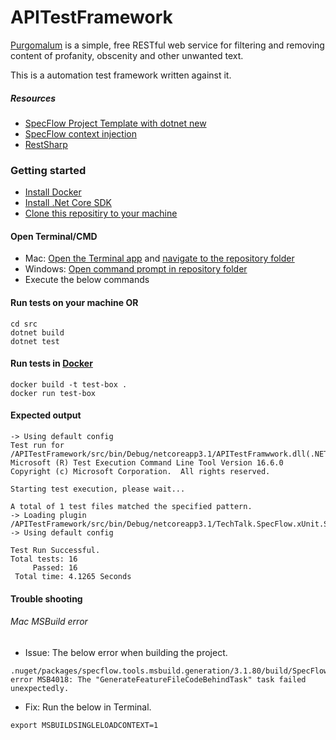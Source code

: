 # APITestFramework

[Purgomalum](https://www.purgomalum.com/) is a simple, free RESTful web service for filtering and removing content of profanity, obscenity and other unwanted text.

This is a automation test framework written against it.

##### Resources
- [SpecFlow Project Template with dotnet new](https://specflow.org/blog/specflow-project-template-with-dotnet-new/)
- [SpecFlow context injection](https://docs.specflow.org/projects/specflow/en/latest/Bindings/Context-Injection.html)
- [RestSharp](https://restsharp.dev/)

### Getting started
- [Install Docker](https://www.docker.com/products/docker-desktop)
- [Install .Net Core SDK](https://dotnet.microsoft.com/download)
- [Clone this repositiry to your machine](https://docs.github.com/en/github/creating-cloning-and-archiving-repositories/cloning-a-repository)


#### Open Terminal/CMD
- Mac: [Open the Terminal app](https://www.howtogeek.com/682770/how-to-open-the-terminal-on-a-mac/) and [navigate to the repository folder](https://www.macworld.com/article/2042378/master-the-command-line-navigating-files-and-folders.html)
- Windows: [Open command prompt in repository folder](https://helpdeskgeek.com/how-to/open-command-prompt-folder-windows-explorer/)
- Execute the below commands

#### Run tests on your machine OR

```
cd src
dotnet build
dotnet test
```


#### Run tests in [Docker](https://www.docker.com/)

```
docker build -t test-box .
docker run test-box
```

#### Expected output
```
-> Using default config
Test run for /APITestFramework/src/bin/Debug/netcoreapp3.1/APITestFramwwork.dll(.NETCoreApp,Version=v3.1)
Microsoft (R) Test Execution Command Line Tool Version 16.6.0
Copyright (c) Microsoft Corporation.  All rights reserved.

Starting test execution, please wait...

A total of 1 test files matched the specified pattern.
-> Loading plugin /APITestFramework/src/bin/Debug/netcoreapp3.1/TechTalk.SpecFlow.xUnit.SpecFlowPlugin.dll
-> Using default config

Test Run Successful.
Total tests: 16
     Passed: 16
 Total time: 4.1265 Seconds
 ```

#### Trouble shooting

###### Mac MSBuild error
- Issue: The below error when building the project.
```
.nuget/packages/specflow.tools.msbuild.generation/3.1.80/build/SpecFlow.Tools.MsBuild.Generation.targets(93,5): error MSB4018: The "GenerateFeatureFileCodeBehindTask" task failed unexpectedly.
```
- Fix: Run the below in Terminal.
```
export MSBUILDSINGLELOADCONTEXT=1
```